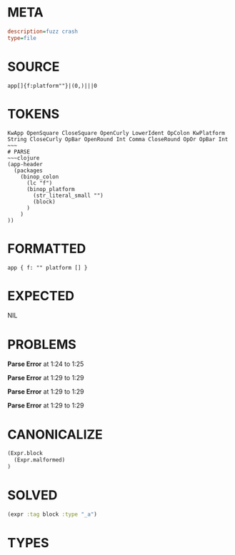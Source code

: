 # META
~~~ini
description=fuzz crash
type=file
~~~
# SOURCE
~~~roc
app[]{f:platform""}|(0,)|||0
~~~
# TOKENS
~~~text
KwApp OpenSquare CloseSquare OpenCurly LowerIdent OpColon KwPlatform String CloseCurly OpBar OpenRound Int Comma CloseRound OpOr OpBar Int ~~~
# PARSE
~~~clojure
(app-header
  (packages
    (binop_colon
      (lc "f")
      (binop_platform
        (str_literal_small "")
        (block)
      )
    )
))
~~~
# FORMATTED
~~~roc
app { f: "" platform [] }

~~~
# EXPECTED
NIL
# PROBLEMS
**Parse Error**
at 1:24 to 1:25

**Parse Error**
at 1:29 to 1:29

**Parse Error**
at 1:29 to 1:29

**Parse Error**
at 1:29 to 1:29

# CANONICALIZE
~~~clojure
(Expr.block
  (Expr.malformed)
)
~~~
# SOLVED
~~~clojure
(expr :tag block :type "_a")
~~~
# TYPES
~~~roc
~~~

